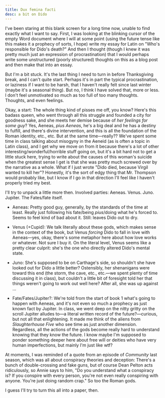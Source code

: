 ```yaml
---
title: Dux femina facti
desc: a bit on Dido
---
```

I've been staring at this blank screen for a long time now, unable to find exactly what I want to say. First, I was looking at the blinking cursor of the empty Word document where I will at some point (using the future tense like this makes it a prophecy of sorts, I hope) write my essay for Latin on "Who's responsible for Dido's death?" And then I thought (though I knew it was pretty much just an expression of procrastination) that I would perhaps write some unstructured (poorly structured) thoughts on this as a blog post and then make that into an essay.

But I'm a bit stuck. It's the last thing I need to turn in before Thanksgiving break, and I can't quite start. Perhaps it's in part the typical procrastination, or laziness if I want to be harsh, that I haven't really felt since last winter (maybe it's a seasonal thing). But no, I think I have solved that, more or less. I don't feel unmotivated so much as too full of too many thoughts. Thoughts, and even feelings.

Okay, a start: The whole thing kind of pisses me off, you know? Here's this badass queen, who went through all this struggle and founded a city for goodness sake, and she meets her demise because of *her feelings for some guy*? Yes, Aeneas, *pius Aeneas*, he's a big deal and he has a destiny to fulfill, and there's divine intervention, and this is all the foundation of the Roman identity, etc., etc. But at the same time—really?? We've spent some time in class talking about misogyny in the Aeneid (as is often a topic in Latin class), and I get why we move on from it because there's a lot of other interesting/wonderful/horrible stuff going on, but it's a bit hard not to get a little stuck here, trying to write about the causes of this woman's suicide when the greatest sense I get is that she was pretty much screwed over by the narrative as a whole. What if I just wrote "Dido died, because Virgil wanted to kill her"? Honestly, it's the sort of edgy thing that Mr. Thompson would probably like, but I know if I go in that direction I'll feel like I haven't properly tried my best.

I'll try to unpack a little more then. Involved parties: Aeneas. Venus. Juno. Jupiter. The Fates/fate itself.

* Aeneas: Pretty good guy, generally, by the standards of the time at least. Really just following his fate/being *pius*/doing what he's forced to. Seems to feel kind of bad about it. Still: leaves Dido out to dry.

* Venus (+Cupid): We talk literally about these gods, which makes sense in the context of the book, but Venus *forcing* Dido to fall in love with Aeneas—yes, okay, there's some metaphor here about how love works or whatever. Not sure I buy it. On the literal level, Venus seems like a pretty clear culprit: she's the one who directly altered Dido's mental state.

* Juno: She's supposed to be on Carthage's side, so shouldn't she have looked out for Dido a little better? Ostensibly, her shenanigans were toward this end (the storm, the cave, etc., etc.—we spent plenty of time discussing it in class), but couldn't a little bit of foresight told her that things weren't going to work out well here? After all, she was up against …

* Fate/Fates/Jupiter?: We're told from the start of book 1 what's going to happen with Aeneas, and it's not even so much a prophecy as just known fact by Jupiter. In class, we went deep on the nitty gritty on the scroll Jupiter alludes to—a literal written record of the future?—curious, but not all that enlightening. It made me think of the aliens from *Slaughterhouse Five* who see time as just another dimension. Regardless, all the actions of the gods become really hard to understand knowing that they know the future. I know maybe I'm supposed to ponder something deeper here about free will or deities who have very human imperfections, but mainly I'm just like wtf?

At moments, I was reminded of a quote from an episode of *Community* last season, which was all about conspiracy theories and deception: There's a bunch of double-crossing and fake guns, but of course Dean Pelton acts ridiculously, so Annie says to him, "Do you understand what a conspiracy is? If you conspire with every person, you're not even really conspiring with anyone. You're just doing random crap." So too the Roman gods.

I guess I'll try to turn this all into a paper, then.
